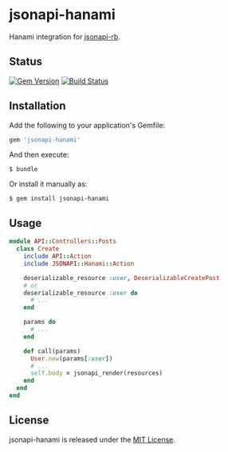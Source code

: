# jsonapi-hanami
Hanami integration for [jsonapi-rb](https://github.com/jsonapi-rb/jsonapi-rb).

## Status

[![Gem Version](https://badge.fury.io/rb/jsonapi-hanami.svg)](https://badge.fury.io/rb/jsonapi-hanami)
[![Build Status](https://secure.travis-ci.org/jsonapi-rb/hanami.svg?branch=master)](http://travis-ci.org/jsonapi-rb/hanami?branch=master)

## Installation

Add the following to your application's Gemfile:
```ruby
gem 'jsonapi-hanami'
```
And then execute:
```
$ bundle
```
Or install it manually as:
```
$ gem install jsonapi-hanami
```

## Usage

```ruby
module API::Controllers::Posts
  class Create
    include API::Action
    include JSONAPI::Hanami::Action

    deserializable_resource :user, DeserializableCreatePost
    # or
    deserializable_resource :user do
      # ...
    end

    params do
      # ...
    end

    def call(params)
      User.new(params[:user])
      # ...
      self.body = jsonapi_render(resources)
    end
  end
end
```

## License

jsonapi-hanami is released under the [MIT License](http://www.opensource.org/licenses/MIT).
